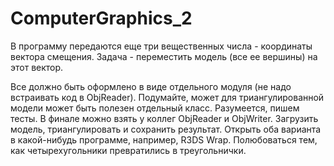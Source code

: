 # ComputerGraphics_2
В программу передаются еще три вещественных числа - координаты вектора смещения. 
Задача - переместить модель (все ее вершины) на этот вектор. 

Все должно быть оформлено в виде отдельного модуля (не надо встраивать код в
ObjReader). Подумайте, может для триангулированной модели может быть полезен
отдельный класс. Разумеется, пишем тесты. В финале можно взять у коллег ObjReader
и ObjWriter. Загрузить модель, триангулировать и сохранить результат. Открыть оба
варианта в какой-нибудь программе, например, R3DS Wrap. Полюбоваться тем, как
четырехугольники превратились в треугольнички. 
